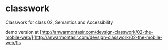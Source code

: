 # classwork

Classwork for class 02, Semantics and Accessibility

demo version at [http://anwarmontasir.com/devsign-classwork/02-the-mobile-web/](http://anwarmontasir.com/devsign-classwork/02-the-mobile-web/)ls
